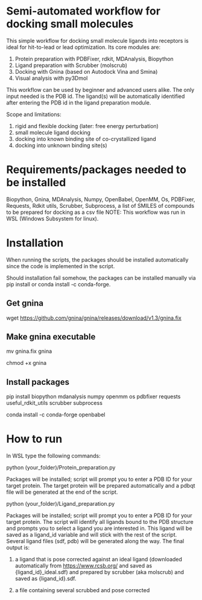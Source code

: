 # Semi-automated workflow for docking small molecules
This simple workflow for docking small molecule ligands into receptors is ideal for hit-to-lead or lead optimization. Its core modules are:

1. Protein preparation with PDBFixer, rdkit, MDAnalysis, Biopython
2. Ligand preparation with Scrubber (molscrub)
4. Docking with Gnina (based on Autodock Vina and Smina)
5. Visual analysis with py3Dmol

This workflow can be used by beginner and advanced users alike. The only input needed is the PDB id. The ligand(s) will be automatically identified after entering the PDB id in the ligand preparation module.

Scope and limitations:
1. rigid and flexible docking (later: free energy perturbation)
2. small molecule ligand docking
3. docking into known binding site of co-crystallized ligand
4. docking into unknown binding site(s)

# Requirements/packages needed to be installed
Biopython, Gnina, MDAnalysis, Numpy, OpenBabel, OpenMM, Os, PDBFixer, Requests, Rdkit utils, Scrubber, Subprocess, a list of SMILES of compounds to be prepared for docking as a csv file
NOTE: This workflow was run in WSL (Windows Subsystem for linux).

# Installation
When running the scripts, the packages should be installed automatically since the code is implemented in the script. 

Should installation fail somehow, the packages can be installed manually via pip install or conda install -c conda-forge.

## Get gnina
wget https://github.com/gnina/gnina/releases/download/v1.3/gnina.fix

## Make gnina executable
mv gnina.fix gnina

chmod +x gnina

## Install packages
pip install biopython mdanalysis numpy openmm os pdbfixer requests useful_rdkit_utils scrubber subprocess

conda install -c conda-forge openbabel

# How to run
In WSL type the following commands:

python (your_folder)/Protein_preparation.py

Packages will be installed; script will prompt you to enter a PDB ID for your target protein. The target protein will be prepared automatically and a pdbqt file will be generated at the end of the script.

python (your_folder)/Ligand_preparation.py

Packages will be installed; script will prompt you to enter a PDB ID for your target protein. The script will identify all ligands bound to the PDB structure and prompts you to select a ligand you are interested in. This ligand will be saved as a ligand_id variable and will stick with the rest of the script. Several ligand files (sdf, pdb) will be generated along the way. The final output is:
1. a ligand that is pose corrected against an ideal ligand (downloaded automatically from https://www.rcsb.org/ and saved as {ligand_id}_ideal.sdf) and prepared by scrubber (aka molscrub) and saved as {ligand_id}.sdf.

2. a file containing several scrubbed and pose corrected 
